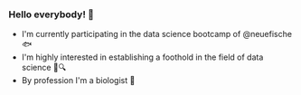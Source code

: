 ### Hello everybody! 👋
- I'm currently participating in the data science bootcamp of @neuefische :fish:
- I'm highly interested in establishing a foothold in the field of data science :floppy_disk::mag:
- By profession I'm a biologist :seedling:

<!--
**PerfectFine/PerfectFine** is a ✨ _special_ ✨ repository because its `README.md` (this file) appears on your GitHub profile.

Here are some ideas to get you started:

- 🔭 I’m currently working on ...
- 🌱 I’m currently learning ...
- 👯 I’m looking to collaborate on ...
- 🤔 I’m looking for help with ...
- 💬 Ask me about ...
- 📫 How to reach me: ...
- 😄 Pronouns: ...
- ⚡ Fun fact: ...
-->
